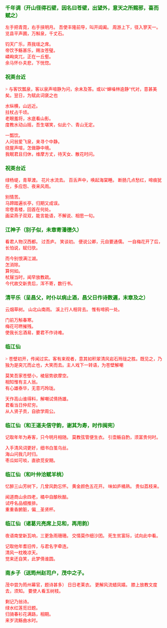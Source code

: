 <style type="text/css">
    .markdown-body{text-align: left;}
    h3{color:green}
    article{font-family:"楷体";color:red}
</style>

### 千年调（开山径得石壁，因名曰苍壁，出望外，意天之所赐邪，喜而赋之）
<article>
左手把青霓，右手挟明月。  
吾使丰隆前导，叫开阊阖。  
周游上下，径入寥天一。  
览县平声圃，万斛泉，千丈石。  

钧天广乐，燕我瑶之席。  
帝饮予觞甚乐，赐汝苍璧。  
嶙峋突兀，正在一丘壑。  
余马怀仆夫悲，下恍惚。  
</article>

### 祝英台近
<article>
> 与客饮瓢泉，客以泉声喧静为问，余未及答。或以“蝉噪林逾静”代对，意甚美矣。翌日，为赋此词褒之也
  
水纵横，山远近。  
拄杖占千顷。  
老眼羞将，水底看山影。  
度教水动山摇，吾生堪笑，似此个、青山无定。  

一瓢饮。  
人问翁爱飞泉，来寻个中静。  
绕屋声喧，怎做静中境。  
我眠君且归休，维摩方丈，待天女、散花时问。  
</article>

### 祝英台近
<article>
绿杨堤，青草渡。  
花片水流去。  
百舌声中，唤起海棠睡。  
断肠几点愁红，啼痕犹在，多应怨、夜来风雨。  

别情苦。  
马蹄踏遍长亭，归期又成误。  
帘卷青楼，回首在何处。  
画梁燕子双双，能言能语，不解说、相思一句。  
</article>

### 江神子（别子似，未章寄潘德久）
<article>
看君人物汉西都。  
过吾庐。  
笑谈初。  
便说公卿，元自要通儒。  
一自梅花开了后，长怕说，赋归欤。  

而今别恨满江湖。  
怎消除。  
算何如。  
杖屦当时，闻早放教疏。  
今代故交新贵后，浑不寄，数行书。  
</article>

### 清平乐（呈昌父，时仆以病止酒，昌父日作诗数遍，末章及之）
<article>
云烟草树。  
山北山南雨。  
溪上行人相背去。  
惟有啼鸦一处。  

门前万斛春寒。  
梅花可㬠摧残。  
使我长忘酒易，要君不作诗难。  
</article>

### 临江仙
<article>
> 苍壁初开，传闻过实。客有来观者，意其如积翠清风岩石玲珑之胜。既见之，乃独为是突兀而止也，大笑而去。主人戏下一转语，为苍壁解嘲
  
莫笑吾家苍壁小，棱层势欲摩空。  
相知惟有主人翁。  
有心雄泰华，无意巧玲珑。  

天作高山谁得料，解嘲试倩扬雄。  
君看当日仲尼穷。  
从人贤子贡，自欲学周公。  
</article>

### 临江仙（和王道夫信守韵，谢其为寿，时作闽宪）
<article>
记取年年为寿客，只今明月相随。  
莫教弦管便生衣。  
引壶觞自酌，须富贵何时。  

入手清风词更好，细书白茧乌丝。  
海山问我几时归。  
枣瓜如可啖，直欲觅安期。  
</article>

### 临江仙（和叶仲洽赋羊桃）
<article>
忆醉三山芳树下，几曾风韵忘怀。  
黄金颜色五花开。  
味如庐橘熟。  
贵似荔枝来。  

闻道商山余四老，橘中自酿秋醅。  
试呼名品细推排。  
重重香腑脏，偏＿圣贤杯。  
</article>

### 临江仙（诸葛元亮席上见和，再用韵）
<article>
夜语南堂新瓦响，三更急雨珊珊。  
交情莫作细沙团。  
死生贫富际，试向此中看。  

记取他年耆旧传，与君名字牵连。  
清风一枕晚凉天。  
觉来还自笑，此梦倩谁圆。  
</article>

### 南乡子（送筠州赵司户，茂中之子。  
<article>
茂中尝为筠州幕官，题诗甚多）
日日老莱衣。  
更解风流蜡凤嬉。  
膝上放教文度去，须知。  
要使人看玉树枝。  

剩记乃翁诗。  
绿水红莲觅旧题。  
归骑春衫花满路，相期。  
来岁流觞曲水时。  
</article>

